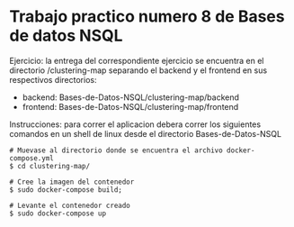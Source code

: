 # Trabajo practico numero 8 de Bases de datos NSQL

Ejercicio: la entrega del correspondiente ejercicio se encuentra en el directorio /clustering-map
separando el backend y el frontend en sus respectivos directorios:

* backend: Bases-de-Datos-NSQL/clustering-map/backend
* frontend: Bases-de-Datos-NSQL/clustering-map/frontend

Instrucciones: para correr el aplicacion debera correr los siguientes comandos en un shell de linux desde el directorio Bases-de-Datos-NSQL
    
    # Muevase al directorio donde se encuentra el archivo docker-compose.yml
    $ cd clustering-map/

    # Cree la imagen del contenedor
    $ sudo docker-compose build;

    # Levante el contenedor creado
    $ sudo docker-compose up
